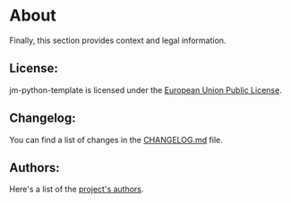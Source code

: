 # About

Finally, this section provides context and legal information.

## License:

jm-python-template is licensed under the [European Union Public License](https://joinup.ec.europa.eu/collection/eupl/eupl-text-eupl-12).

## Changelog:

You can find a list of changes in the [CHANGELOG.md](https://github.com/jmuelbert/jm-python-template/blob/main/CHANGELOG.md) file.

## Authors:

Here's a list of the [project's authors](https://github.com/jmuelbert/jm-python-template/blob/main/AUTHORS.md).
